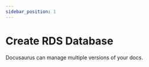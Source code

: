 ```yaml
---
sidebar_position: 1
---
```


# Create RDS Database

Docusaurus can manage multiple versions of your docs.

